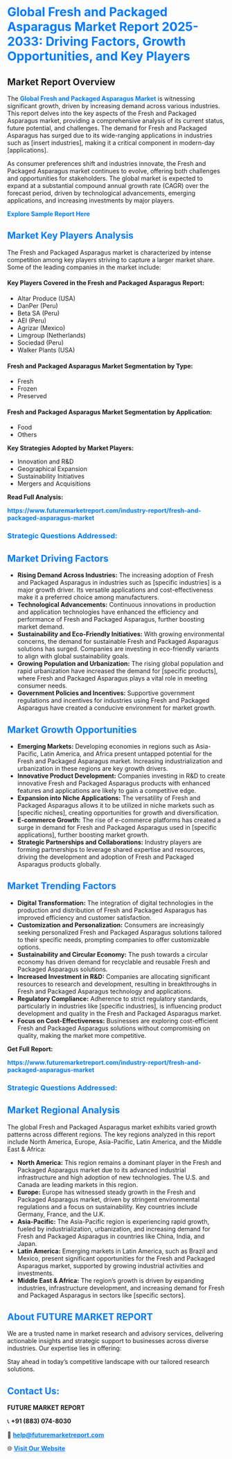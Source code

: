 <h1 style="color: #007BFF;">Global Fresh and Packaged Asparagus Market Report 2025-2033: Driving Factors, Growth Opportunities, and Key Players</h1>

<section id="overview">
<h2>Market Report Overview</h2>
<p>The <a href="https://www.futuremarketreport.com/industry-report/fresh-and-packaged-asparagus-market" style="color: #007BFF; text-decoration: none;"><strong>Global Fresh and Packaged Asparagus Market</strong></a> is witnessing significant growth, driven by increasing demand across various industries. This report delves into the key aspects of the Fresh and Packaged Asparagus market, providing a comprehensive analysis of its current status, future potential, and challenges. The demand for Fresh and Packaged Asparagus has surged due to its wide-ranging applications in industries such as [insert industries], making it a critical component in modern-day [applications].</p>
<p>As consumer preferences shift and industries innovate, the Fresh and Packaged Asparagus market continues to evolve, offering both challenges and opportunities for stakeholders. The global market is expected to expand at a substantial compound annual growth rate (CAGR) over the forecast period, driven by technological advancements, emerging applications, and increasing investments by major players.</p>
</section>

<section id="overview">
<p><a href="https://www.futuremarketreport.com/request-sample/reportId=37169" style="color: #007BFF; text-decoration: none;"><strong>Explore Sample Report Here</strong></a></p>
</section>

<section id="key-players">
<h2 style="color: #007BFF;">Market Key Players Analysis</h2>
<p>The Fresh and Packaged Asparagus market is characterized by intense competition among key players striving to capture a larger market share. Some of the leading companies in the market include:</p>
<h4>Key Players Covered in the Fresh and Packaged Asparagus Report:</h4>
<ul><li>Altar Produce (USA)</li><li>DanPer (Peru)</li><li>Beta SA (Peru)</li><li>AEI (Peru)</li><li>Agrizar (Mexico)</li><li>Limgroup (Netherlands)</li><li>Sociedad (Peru)</li><li>Walker Plants (USA)</li></ul>
<h4>Fresh and Packaged Asparagus Market Segmentation by Type:</h4>
<ul><li>Fresh</li><li>Frozen</li><li>Preserved</li></ul>

<h4>Fresh and Packaged Asparagus Market Segmentation by Application:</h4>
<ul><li>Food</li><li>Others</li></ul>
<p><strong>Key Strategies Adopted by Market Players:</strong></p>
<ul>
<li>Innovation and R&D</li>
<li>Geographical Expansion</li>
<li>Sustainability Initiatives</li>
<li>Mergers and Acquisitions</li>
</ul>
</section>

<section>
<p><strong>Read Full Analysis: </strong></p><a href="https://www.futuremarketreport.com/industry-report/fresh-and-packaged-asparagus-market" style="color: #007BFF; text-decoration: none;"><strong>https://www.futuremarketreport.com/industry-report/fresh-and-packaged-asparagus-market</strong></a>
<h3 style="color: #007BFF;">Strategic Questions Addressed:</h3>
</section>

<section id="driving-factors">
<h2 style="color: #007BFF;">Market Driving Factors</h2>
<ul>
<li><strong>Rising Demand Across Industries:</strong> The increasing adoption of Fresh and Packaged Asparagus in industries such as [specific industries] is a major growth driver. Its versatile applications and cost-effectiveness make it a preferred choice among manufacturers.</li>
<li><strong>Technological Advancements:</strong> Continuous innovations in production and application technologies have enhanced the efficiency and performance of Fresh and Packaged Asparagus, further boosting market demand.</li>
<li><strong>Sustainability and Eco-Friendly Initiatives:</strong> With growing environmental concerns, the demand for sustainable Fresh and Packaged Asparagus solutions has surged. Companies are investing in eco-friendly variants to align with global sustainability goals.</li>
<li><strong>Growing Population and Urbanization:</strong> The rising global population and rapid urbanization have increased the demand for [specific products], where Fresh and Packaged Asparagus plays a vital role in meeting consumer needs.</li>
<li><strong>Government Policies and Incentives:</strong> Supportive government regulations and incentives for industries using Fresh and Packaged Asparagus have created a conducive environment for market growth.</li>
</ul>
</section>

<section id="growth-opportunities">
<h2 style="color: #007BFF;">Market Growth Opportunities</h2>
<ul>
<li><strong>Emerging Markets:</strong> Developing economies in regions such as Asia-Pacific, Latin America, and Africa present untapped potential for the Fresh and Packaged Asparagus market. Increasing industrialization and urbanization in these regions are key growth drivers.</li>
<li><strong>Innovative Product Development:</strong> Companies investing in R&D to create innovative Fresh and Packaged Asparagus products with enhanced features and applications are likely to gain a competitive edge.</li>
<li><strong>Expansion into Niche Applications:</strong> The versatility of Fresh and Packaged Asparagus allows it to be utilized in niche markets such as [specific niches], creating opportunities for growth and diversification.</li>
<li><strong>E-commerce Growth:</strong> The rise of e-commerce platforms has created a surge in demand for Fresh and Packaged Asparagus used in [specific applications], further boosting market growth.</li>
<li><strong>Strategic Partnerships and Collaborations:</strong> Industry players are forming partnerships to leverage shared expertise and resources, driving the development and adoption of Fresh and Packaged Asparagus products globally.</li>
</ul>
</section>

<section id="trending-factors">
<h2 style="color: #007BFF;">Market Trending Factors</h2>
<ul>
<li><strong>Digital Transformation:</strong> The integration of digital technologies in the production and distribution of Fresh and Packaged Asparagus has improved efficiency and customer satisfaction.</li>
<li><strong>Customization and Personalization:</strong> Consumers are increasingly seeking personalized Fresh and Packaged Asparagus solutions tailored to their specific needs, prompting companies to offer customizable options.</li>
<li><strong>Sustainability and Circular Economy:</strong> The push towards a circular economy has driven demand for recyclable and reusable Fresh and Packaged Asparagus solutions.</li>
<li><strong>Increased Investment in R&D:</strong> Companies are allocating significant resources to research and development, resulting in breakthroughs in Fresh and Packaged Asparagus technology and applications.</li>
<li><strong>Regulatory Compliance:</strong> Adherence to strict regulatory standards, particularly in industries like [specific industries], is influencing product development and quality in the Fresh and Packaged Asparagus market.</li>
<li><strong>Focus on Cost-Effectiveness:</strong> Businesses are exploring cost-efficient Fresh and Packaged Asparagus solutions without compromising on quality, making the market more competitive.</li>
</ul>
</section>

<section>
<p><strong>Get Full Report: </strong></p><a href="https://www.futuremarketreport.com/industry-report/fresh-and-packaged-asparagus-market" style="color: #007BFF; text-decoration: none;"><strong>https://www.futuremarketreport.com/industry-report/fresh-and-packaged-asparagus-market</strong></a>
<h3 style="color: #007BFF;">Strategic Questions Addressed:</h3>
</section>


<section id="regional-analysis">
<h2 style="color: #007BFF;">Market Regional Analysis</h2>
<p>The global Fresh and Packaged Asparagus market exhibits varied growth patterns across different regions. The key regions analyzed in this report include North America, Europe, Asia-Pacific, Latin America, and the Middle East & Africa:</p>
<ul>
<li><strong>North America:</strong> This region remains a dominant player in the Fresh and Packaged Asparagus market due to its advanced industrial infrastructure and high adoption of new technologies. The U.S. and Canada are leading markets in this region.</li>
<li><strong>Europe:</strong> Europe has witnessed steady growth in the Fresh and Packaged Asparagus market, driven by stringent environmental regulations and a focus on sustainability. Key countries include Germany, France, and the U.K.</li>
<li><strong>Asia-Pacific:</strong> The Asia-Pacific region is experiencing rapid growth, fueled by industrialization, urbanization, and increasing demand for Fresh and Packaged Asparagus in countries like China, India, and Japan.</li>
<li><strong>Latin America:</strong> Emerging markets in Latin America, such as Brazil and Mexico, present significant opportunities for the Fresh and Packaged Asparagus market, supported by growing industrial activities and investments.</li>
<li><strong>Middle East & Africa:</strong> The region’s growth is driven by expanding industries, infrastructure development, and increasing demand for Fresh and Packaged Asparagus in sectors like [specific sectors].</li>
</ul>
</section>

<footer>
<h2 style="color: #007BFF;">About FUTURE MARKET REPORT</h2>
<p>We are a trusted name in market research and advisory services, delivering actionable insights and strategic support to businesses across diverse industries. Our expertise lies in offering:</p>

<p>Stay ahead in today’s competitive landscape with our tailored research solutions.</p>

<h2 style="color: #007BFF;">Contact Us:</h2>
<p><strong>FUTURE MARKET REPORT</strong></p>
<p>📞 <strong>+91 (883) 074-8030</strong></p>
<p>📧 <strong><a href="mailto:help@futuremarketreport.com" style="color: #007BFF;">help@futuremarketreport.com</a></strong></p>
<p>🌐 <strong><a href="https://www.futuremarketreport.com/" style="color: #007BFF;">Visit Our Website</a></strong></p>
</footer>